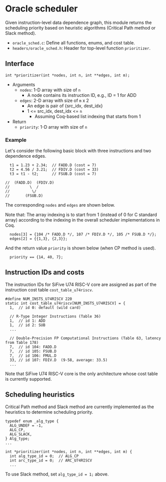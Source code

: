 # Oracle scheduler

Given instruction-level data dependence graph, this module returns the
scheduling priority based on heuristic algorithms (Critical Path
method or Slack method).

* `oracle_sched.c`: Define all functions, enums, and cost table.
* `headers/oracle_sched.h`: Header for top-level function `prioritizer`.

## Interface

```
int *prioritizer(int *nodes, int n, int **edges, int m);
```

* Arguments
  * `nodes`: 1-D array with size of `n`
    * A node contains its instruction ID, e.g., ID = 1 for ADD
  * `edges`: 2-D array with size of `m` x 2
    * An edge is pair of {src_idx, dest_idx}
    * 1 <= src_idx, dest_idx <= `n`
      * Assuming Coq-based list indexing that starts from 1
* Return
  * `priority`: 1-D array with size of `n`

### Example

Let's consider the following basic block with three instructions and
two dependence edges.

```
  t1 = 1.23 + 2.34;  // FADD.D (cost = 7)
  t2 = 4.56 / 3.21;  // FDIV.D (cost = 33)
  t3 = t1 - t2;      // FSUB.D (cost = 7)

//  (FADD.D)  (FDIV.D)
//         \  /
//          \/
//       (FSUB.D)
```

The corresponding `nodes` and `edges` are shown below.

Note that: The array indexing is to start from 1 (instead of 0 for C standard array) according to the indexing in the overall scheduler implementations in Coq.

```
  nodes[3] = {104 /* FADD.D */, 107 /* FDIV.D */, 105 /* FSUB.D */};
  edges[2] = {{1,3}, {2,3}};
```

And the return value `priority` is shown below (when CP method is used).

```
  priority == {14, 40, 7};
```

## Instruction IDs and costs

The instruction IDs for SiFive U74 RISC-V core are assigned as part of
the instruction cost table `cost_table_u74riscv`.

```
#define NUM_INSTS_U74RISCV 220
static int cost_table_u74riscv[NUM_INSTS_U74RISCV] = {
  1,  // id 0: default (wild card)

  // R-Type Integer Instructions (Table 36)
  1,  // id 1: ADD
  1,  // id 2: SUB
  ...

  // Double-Precision FP Computational Instructions (Table 63, latency from Table 178)
  7,  // id 104: FADD.D
  7,  // id 105: FSUB.D
  7,  // id 106: FMUL.D
  33, // id 107: FDIV.D  (9-58, average: 33.5)
  ...
```

Note that SiFive U74 RISC-V core is the only architecture whose cost
table is currently supported.

## Scheduling heuristics

Critical Path method and Slack method are currently implemented as the
heuristics to determine scheduling priority.

```
typedef enum _alg_type {
  ALG_UNDEF = -1,
  ALG_CP,
  ALG_SLACK,
} Alg_type;
...

int *prioritizer(int *nodes, int n, int **edges, int m) {
  int alg_type_id = 0;  // ALG_CP
  int arc_type_id = 0;  // ARC_U74RISCV
  ... 
```

To use Slack method, set `alg_type_id = 1;` above.
